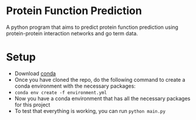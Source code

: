 # Protein Function Prediction

A python program that aims to predict protein function prediction using protein-protein interaction networks and go term data.

# Setup

- Download [conda](https://conda.io/projects/conda/en/latest/index.html)
- Once you have cloned the repo, do the following command to create a conda environment with the necessary packages:
- `conda env create -f environment.yml`
- Now you have a conda environment that has all the necessary packages for this project
- To test that everything is working, you can run `python main.py`
 
